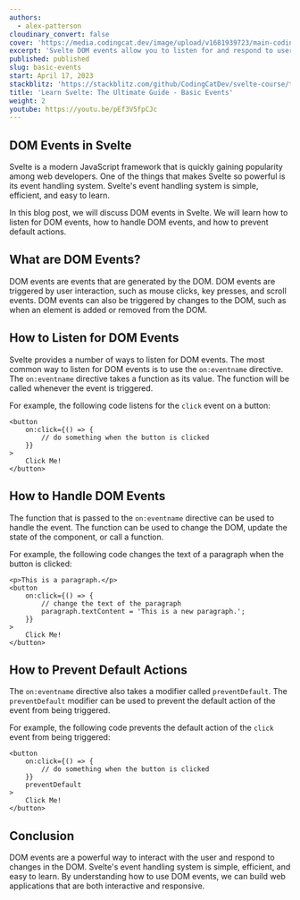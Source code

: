 ```yaml
---
authors:
  - alex-patterson
cloudinary_convert: false
cover: 'https://media.codingcat.dev/image/upload/v1681939723/main-codingcatdev-photo/courses/svelte/basic-events.png'
excerpt: 'Svelte DOM events allow you to listen for and respond to user interactions with the DOM.'
published: published
slug: basic-events
start: April 17, 2023
stackblitz: 'https://stackblitz.com/github/CodingCatDev/svelte-course/tree/06-basic-events?embed=1&file=apps/svelte-site/src/routes/%2Bpage.svelte'
title: 'Learn Svelte: The Ultimate Guide - Basic Events'
weight: 2
youtube: https://youtu.be/pEf3V5fpCJc
---
```


## DOM Events in Svelte

Svelte is a modern JavaScript framework that is quickly gaining popularity among web developers. One of the things that makes Svelte so powerful is its event handling system. Svelte's event handling system is simple, efficient, and easy to learn.

In this blog post, we will discuss DOM events in Svelte. We will learn how to listen for DOM events, how to handle DOM events, and how to prevent default actions.

## What are DOM Events?

DOM events are events that are generated by the DOM. DOM events are triggered by user interaction, such as mouse clicks, key presses, and scroll events. DOM events can also be triggered by changes to the DOM, such as when an element is added or removed from the DOM.

## How to Listen for DOM Events

Svelte provides a number of ways to listen for DOM events. The most common way to listen for DOM events is to use the `on:eventname` directive. The `on:eventname` directive takes a function as its value. The function will be called whenever the event is triggered.

For example, the following code listens for the `click` event on a button:

```svelte
<button
	on:click={() => {
		// do something when the button is clicked
	}}
>
	Click Me!
</button>
```

## How to Handle DOM Events

The function that is passed to the `on:eventname` directive can be used to handle the event. The function can be used to change the DOM, update the state of the component, or call a function.

For example, the following code changes the text of a paragraph when the button is clicked:

```svelte
<p>This is a paragraph.</p>
<button
	on:click={() => {
		// change the text of the paragraph
		paragraph.textContent = 'This is a new paragraph.';
	}}
>
	Click Me!
</button>
```

## How to Prevent Default Actions

The `on:eventname` directive also takes a modifier called `preventDefault`. The `preventDefault` modifier can be used to prevent the default action of the event from being triggered.

For example, the following code prevents the default action of the `click` event from being triggered:

```svelte
<button
	on:click={() => {
		// do something when the button is clicked
	}}
	preventDefault
>
	Click Me!
</button>
```

## Conclusion

DOM events are a powerful way to interact with the user and respond to changes in the DOM. Svelte's event handling system is simple, efficient, and easy to learn. By understanding how to use DOM events, we can build web applications that are both interactive and responsive.
